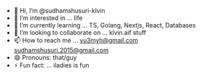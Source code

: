 - 👋 Hi, I’m @sudhamshusuri-klvin
- 👀 I’m interested in ... life
- 🌱 I’m currently learning ... TS, Golang, Nextjs, React, Databases
- 💞️ I’m looking to collaborate on ... klvin.aif stuff
- 📫 How to reach me ... vu3myh@gmail.com sudhamshusuri.2015@gmail.com 
- 😄 Pronouns: that/guy
- ⚡ Fun fact: ... iladies is fun

<!---
sudhamshusuri-klvin/sudhamshusuri-klvin is a ✨ special ✨ repository because its `README.md` (this file) appears on your GitHub profile.
You can click the Preview link to take a look at your changes.
--->
